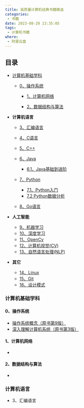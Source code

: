 ```yaml
---
title: 高质量计算机经典书籍精选
categories:
 - 书籍
date: 2023-08-20 13:35:05
tags:
 - 计算机书籍
where:
 - 阿里云盘
---
```


## 目录

- [计算机基础学科](#计算机基础学科)

  - [0、操作系统](#0、操作系统)


    - [1、计算机网络](#1、计算机网络)


    - [2、数据结构与算法](#2、数据结构与算法)


- **计算机语言**
  - [3、汇编语言](#3、汇编语言)
  - [4、C语言](#4、C语言)
  - [5、C++](#5、C++)
  - [6、Java](#6、Java)

    - [6.1、Java基础到进阶](#6.1、Java基础到进阶)
  - [7、Python](#7、Python )  

    - [7.1、Python入门](#7.1、Python入门)
    - [7.2 Python数据分析](#7.2、Python数据分析)
  - [8、Go语言](#8、Go语言)
- **人工智能**
  - [9、机器学习](#9、机器学习)
  - [10、深度学习](#10、深度学习)
  - [11、OpenCv](#11、OpenCv)
  - [12、计算机视觉(CV)](#12、计算机视觉(CV))
  - [13、自然语言处理(NLP)](#13、计算机视觉(CV))
- **其它**

  - [14、Linux](#14、Linux)
  - [15、Git](#15、Git)
  - [16、设计模式](#16、设计模式)



### <span id="计算机基础学科">计算机基础学科</span>

#### <span id="0、操作系统">0、操作系统</span>

- [操作系统概念（原书第9版）](https://www.aliyundrive.com/s/G3LDy1of16C)
- [深入理解计算机系统（原书第3版）](https://www.aliyundrive.com/s/eU35W7dwmxw)



#### <span id="1、计算机网络">1、计算机网络</span>

- 

#### <span id="2、数据结构与算法">2、数据结构与算法</span>

- 



### <span id="计算机语言">计算机语言</span>

- <span id="3、汇编语言">3、汇编语言</span>
